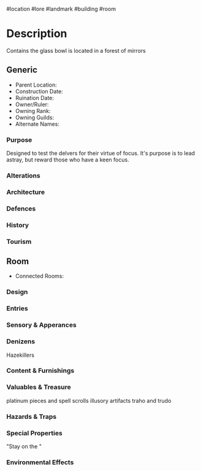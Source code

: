 #location #lore #landmark #building #room
# Description
Contains the glass bowl
is located in a forest of mirrors
## Generic
- Parent Location:
- Construction Date:
- Ruination Date:
- Owner/Ruler:
- Owning Rank:
- Owning Guilds:
- Alternate Names:

### Purpose
Designed to test the delvers for their virtue of focus.
It's purpose is to lead astray, but reward those who have a keen focus.
### Alterations

### Architecture

### Defences

### History

### Tourism

## Room
- Connected Rooms:

### Design

### Entries

### Sensory & Apperances

### Denizens
Hazekillers

### Content & Furnishings

### Valuables & Treasure
platinum pieces and spell scrolls
illusory artifacts
traho and trudo

### Hazards & Traps

### Special Properties
"Stay on the "
### Environmental Effects
